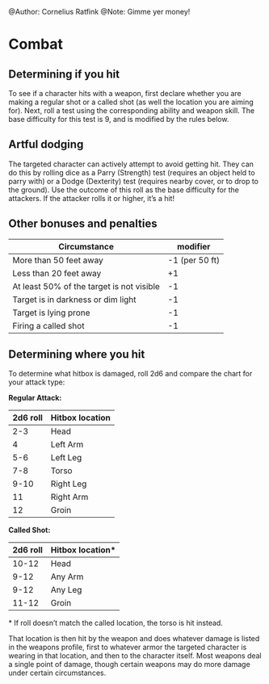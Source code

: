 @Author: Cornelius Ratfink
@Note: Gimme yer money!

# Combat

## Determining if you hit
To see if a character hits with a weapon, first declare whether you are making a regular shot or a called shot (as well the location you are aiming for).  Next, roll a test using the corresponding ability and weapon skill.  The base difficulty for this test is 9, and is modified by the rules below.

## Artful dodging
The targeted character can actively attempt to avoid getting hit.  They can do this by rolling dice as a Parry (Strength) test (requires an object held to parry with) or a Dodge (Dexterity) test (requires nearby cover, or to drop to the ground).  Use the outcome of this roll as the base difficulty for the attackers.  If the attacker rolls it or higher, it’s a hit!

## Other bonuses and penalties

|Circumstance  | modifier|
|----------------|----|
|More than 50 feet away|-1 (per 50 ft)
|Less than 20 feet away|+1
|At least 50% of the target is not visible|-1
|Target is in darkness or dim light|-1
|Target is lying prone|-1
|Firing a called shot|-1


## Determining where you hit
To determine what hitbox is damaged, roll 2d6 and compare the chart for your attack type:

**Regular Attack:**

| 2d6 roll |Hitbox location |
|-----|----------------|
|2-3  | Head 
|4    | Left Arm
|5-6 | Left Leg
|7-8 | Torso
|9-10| Right Leg
|11  | Right Arm
|12  | Groin


**Called Shot:**

| 2d6 roll |Hitbox location* |
|-----|----------------|
|10-12  | Head 
|9-12 | Any Arm
|9-12 | Any Leg
|11-12 | Groin

\* If roll doesn’t match the called location, the torso is hit instead.

That location is then hit by the weapon and does whatever damage is listed in the weapons profile, first to whatever armor the targeted character is wearing in that location, and then to the character itself.  Most weapons deal a single point of damage, though certain weapons may do more damage under certain circumstances.


